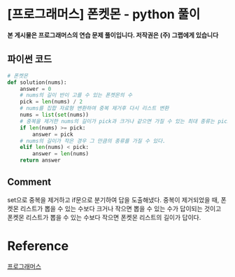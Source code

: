 # [프로그래머스] 폰켓몬 - python 풀이

**본 게시물은 프로그래머스의 연습 문제 풀이입니다. 저작권은 (주) 그랩에게 있습니다**

## 파이썬 코드

```python
# 폰켓몬
def solution(nums):
    answer = 0
    # nums의 길이 반이 고를 수 있는 폰켓몬의 수
    pick = len(nums) / 2
    # nums를 집합 자료형 변환하여 중복 제거후 다시 리스트 변환
    nums = list(set(nums))
    # 중복을 제거한 nums의 길이가 pick과 크거나 같으면 가질 수 있는 최대 종류는 pick과 같다.
    if len(nums) >= pick:
        answer = pick
    # nums의 길이가 작은 경우 그 만큼의 종류를 가질 수 있다.
    elif len(nums) < pick:
        answer = len(nums)
    return answer
```



## Comment

set으로 중복을 제거하고 if문으로 분기하여 답을 도출해냈다. 중복이 제거되었을 때, 폰켓몬 리스트가 뽑을 수 있는 수보다 크거나 작으면 뽑을 수 있는 수가 답이되는 것이고 폰켓몬 리스트가 뽑을 수 있는 수보다 작으면 폰켓몬 리스트의 길이가 답이다.

# Reference

[프로그래머스](https://programmers.co.kr)

